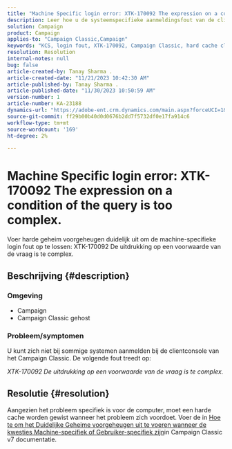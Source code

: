 ```yaml
---
title: "Machine Specific login error: XTK-170092 The expression on a condition of the query is too complex."
description: Leer hoe u de systeemspecifieke aanmeldingsfout van de clientconsole van het Campaign Classic kunt oplossen.
solution: Campaign
product: Campaign
applies-to: "Campaign Classic,Campaign"
keywords: "KCS, login fout, XTK-170092, Campaign Classic, hard cache clear"
resolution: Resolution
internal-notes: null
bug: false
article-created-by: Tanay Sharma .
article-created-date: "11/21/2023 10:42:30 AM"
article-published-by: Tanay Sharma .
article-published-date: "11/30/2023 10:50:59 AM"
version-number: 1
article-number: KA-23188
dynamics-url: "https://adobe-ent.crm.dynamics.com/main.aspx?forceUCI=1&pagetype=entityrecord&etn=knowledgearticle&id=7ada12a6-5a88-ee11-8179-6045bd006704"
source-git-commit: ff29b00b40d0d0676b2dd7f5732df0e17fa914c6
workflow-type: tm+mt
source-wordcount: '169'
ht-degree: 2%

---
```


# Machine Specific login error: XTK-170092 The expression on a condition of the query is too complex.


Voer harde geheim voorgeheugen duidelijk uit om de machine-specifieke login fout op te lossen: XTK-170092 De uitdrukking op een voorwaarde van de vraag is te complex.

## Beschrijving {#description}


### <b>Omgeving</b>

- Campaign
- Campaign Classic gehost




### <b>Probleem/symptomen</b>

U kunt zich niet bij sommige systemen aanmelden bij de clientconsole van het Campaign Classic. De volgende fout treedt op:

*XTK-170092 De uitdrukking op een voorwaarde van de vraag is te complex.*


## Resolutie {#resolution}


Aangezien het probleem specifiek is voor de computer, moet een harde cache worden gewist wanneer het probleem zich voordoet. Voer de in [Hoe te om het Duidelijke Geheime voorgeheugen uit te voeren wanneer de kwesties Machine-specifiek of Gebruiker-specifiek zijn](https://experienceleague.adobe.com/docs/campaign-classic/using/getting-started/starting-with-adobe-campaign/faq/faq-campaign-config.html#perform-hard-cache-clear)in Campaign Classic v7 documentatie.

